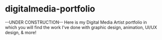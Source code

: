 # digitalmedia-portfolio
--UNDER CONSTRUCTION-- Here is my Digital Media Artist portfolio in which you will find the work I've done with graphic design, animation, UI/UX design, &amp; more!
